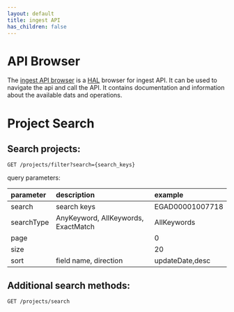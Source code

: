 ```yaml
---
layout: default
title: ingest API
has_children: false
---
```


# API Browser
The [ingest API browser](https://api.ingest.archive.data.humancellatlas.org/") is a [HAL](https://en.wikipedia.org/wiki/Hypertext_Application_Language)
browser for ingest API. It can be used to navigate the api and call the API. It contains 
documentation and information about the available dats and operations.

# Project Search

## Search projects: 

```
GET /projects/filter?search={search_keys}
```

query parameters:

| parameter  | description                         | example         |
|:-----------|:------------------------------------|:----------------|
| search     | search keys                         | EGAD00001007718 |
| searchType | AnyKeyword, AllKeywords, ExactMatch | AllKeywords     |
| page       |                                     | 0               |
| size       |                                     | 20              |
| sort       | field name, direction               | updateDate,desc |


## Additional search methods:

```
GET /projects/search
```
